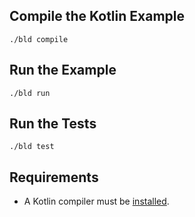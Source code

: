 ## Compile the Kotlin Example

```console
./bld compile
```

## Run the Example

```console
./bld run
```

## Run the Tests

```console
./bld test
```

## Requirements

- A Kotlin compiler must be [installed](https://kotlinlang.org/docs/command-line.html#install-the-compiler).
